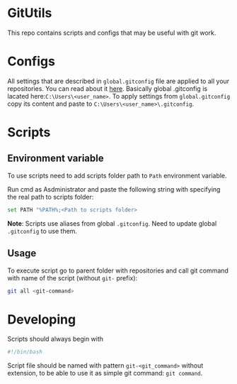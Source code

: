 # GitUtils
This repo contains scripts and configs that may be useful with git work.

# Configs
All settings that are described in `global.gitconfig` file are applied to all your repositories. You can read about it [here](https://git-scm.com/docs/git-config).
Basically global .gitconfig is lacated here:`C:\Users\<user_name>`. 
To apply settings from `global.gitconfig` copy its content and paste to `C:\Users\<user_name>\.gitconfig`.

# Scripts
## Environment variable
To use scripts need to add scripts folder path to `Path` environment variable.

Run cmd as Asdministrator and paste the following string with specifying the real path to scripts folder: 
```bash
set PATH "%PATH%;<Path to scripts folder>
```
**Note**: Scripts use aliases from global `.gitconfig`. Need to update global `.gitconfig` to use them.

## Usage
To execute script go to parent folder with repositories and call git command with name of the script (without `git-` prefix):
```bash
git all <git-command>
```
# Developing
Scripts should always begin with
```bash
#!/bin/bash
```
Script file should be named with pattern `git-<git_command>` without extension, to be able to use it as simple git command: `git command`.
